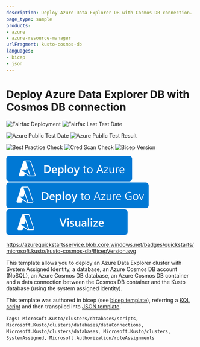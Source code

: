 ```yaml
---
description: Deploy Azure Data Explorer DB with Cosmos DB connection.
page_type: sample
products:
- azure
- azure-resource-manager
urlFragment: kusto-cosmos-db
languages:
- bicep
- json
---
```

# Deploy Azure Data Explorer DB with Cosmos DB connection

![Fairfax Deployment](https://azurequickstartsservice.blob.core.windows.net/badges/quickstarts/microsoft.kusto/kusto-cosmos-db/FairfaxDeployment.svg)
![Fairfax Last Test Date](https://azurequickstartsservice.blob.core.windows.net/badges/quickstarts/microsoft.kusto/kusto-cosmos-db/FairfaxLastTestDate.svg)

![Azure Public Test Date](https://azurequickstartsservice.blob.core.windows.net/badges/quickstarts/microsoft.kusto/kusto-cosmos-db/PublicLastTestDate.svg)
![Azure Public Test Result](https://azurequickstartsservice.blob.core.windows.net/badges/quickstarts/microsoft.kusto/kusto-cosmos-db/PublicDeployment.svg)

![Best Practice Check](https://azurequickstartsservice.blob.core.windows.net/badges/quickstarts/microsoft.kusto/kusto-cosmos-db/BestPracticeResult.svg)
![Cred Scan Check](https://azurequickstartsservice.blob.core.windows.net/badges/quickstarts/microsoft.kusto/kusto-cosmos-db/CredScanResult.svg)
![Bicep Version](https://azurequickstartsservice.blob.core.windows.net/badges/quickstarts/microsoft.kusto/kusto-cosmos-db/BicepVersion.svg)

[![Deploy To Azure](https://raw.githubusercontent.com/Azure/azure-quickstart-templates/master/1-CONTRIBUTION-GUIDE/images/deploytoazure.svg?sanitize=true)](https://portal.azure.com/#create/Microsoft.Template/uri/https%3A%2F%2Fraw.githubusercontent.com%2FAzure%2Fazure-quickstart-templates%2Fmaster%2Fquickstarts%2Fmicrosoft.kusto%2Fkusto-cosmos-db%2Fazuredeploy.json)
[![Deploy To Azure US Gov](https://raw.githubusercontent.com/Azure/azure-quickstart-templates/master/1-CONTRIBUTION-GUIDE/images/deploytoazuregov.svg?sanitize=true)](https://portal.azure.us/#create/Microsoft.Template/uri/https%3A%2F%2Fraw.githubusercontent.com%2FAzure%2Fazure-quickstart-templates%2Fmaster%2Fquickstarts%2Fmicrosoft.kusto%2Fkusto-cosmos-db%2Fazuredeploy.json)
[![Visualize](https://raw.githubusercontent.com/Azure/azure-quickstart-templates/master/1-CONTRIBUTION-GUIDE/images/visualizebutton.svg?sanitize=true)](http://armviz.io/#/?load=https%3A%2F%2Fraw.githubusercontent.com%2FAzure%2Fazure-quickstart-templates%2Fmaster%2Fquickstarts%2Fmicrosoft.kusto%2Fkusto-cosmos-db%2Fazuredeploy.json)

https://azurequickstartsservice.blob.core.windows.net/badges/quickstarts/microsoft.kusto/kusto-cosmos-db/BicepVersion.svg

This template allows you to deploy an Azure Data Explorer cluster with System Assigned Identity, a database, an Azure Cosmos DB account (NoSQL), an Azure Cosmos DB database, an Azure Cosmos DB container and a data connection between the Cosmos DB container and the Kusto database (using the system assigned identity).

This template was authored in bicep (see [bicep template](main.bicep)), referring a [KQL script](script.kql) and then transpiled into [JSON template](azuredeploy.json).

`Tags: Microsoft.Kusto/clusters/databases/scripts, Microsoft.Kusto/clusters/databases/dataConnections, Microsoft.Kusto/clusters/databases, Microsoft.Kusto/clusters, SystemAssigned, Microsoft.Authorization/roleAssignments`
